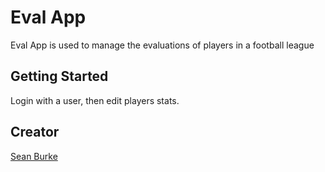 # Eval App

Eval App is used to manage the evaluations of players in a football league

## Getting Started

Login with a user, then edit players stats.

## Creator

[Sean Burke](http://www.seantburke.com)
